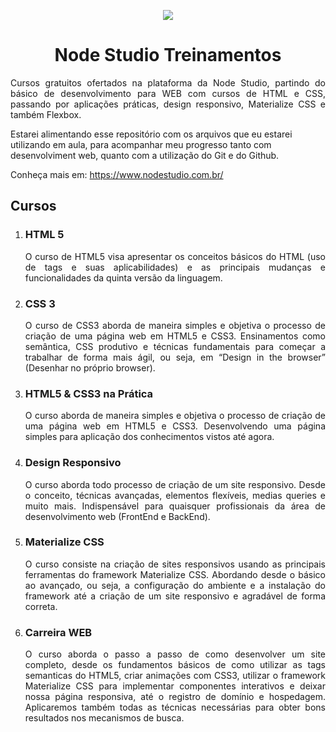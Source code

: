 <p align="center"><img src=https://a.imagem.app/fMRVy.png align=></p>
<h1 align="center">Node Studio Treinamentos</h1>
<p align="justify">
  Cursos gratuitos ofertados na plataforma da Node Studio, partindo do básico de desenvolvimento para WEB com cursos de HTML e CSS,
passando por aplicações práticas, design responsivo, Materialize CSS e também Flexbox.

Estarei alimentando esse repositório com os arquivos que eu estarei utilizando em aula, para acompanhar meu progresso tanto com desenvolviment web, quanto com a utilização do Git e do Github.

Conheça mais em: https://www.nodestudio.com.br/
</p>

<h2>Cursos</h2>

<ol> 
  <li>
  <h3>HTML 5</h3>
  <p align="justify">O curso de HTML5 visa apresentar os conceitos básicos do HTML (uso de tags e suas aplicabilidades) e as principais mudanças e funcionalidades da quinta versão da linguagem. 
  </p>
  </li>  
  <li>
  <h3>CSS 3</h3>
  <p align="justify">O curso de CSS3 aborda de maneira simples e objetiva o processo de criação de uma página web em HTML5 e CSS3. Ensinamentos como semântica, CSS produtivo e técnicas fundamentais para começar a trabalhar de forma mais ágil, ou seja, em “Design in the browser” (Desenhar no próprio browser).
  </p>
  </li>  
  <li>
  <h3>HTML5 & CSS3 na Prática</h3>
  <p align="justify">O curso aborda de maneira simples e objetiva o processo de criação de uma página web em HTML5 e CSS3. Desenvolvendo uma página simples para aplicação dos conhecimentos vistos até agora.
  </p>
  </li> 
  <li>
  <h3>Design Responsivo</h3>
  <p align="justify">O curso aborda todo processo de criação de um site responsivo. Desde o conceito, técnicas avançadas, elementos flexíveis, medias queries e muito mais. Indispensável para quaisquer profissionais da área de desenvolvimento web (FrontEnd e BackEnd).
  </p>
  </li> 
  <li>
  <h3>Materialize CSS</h3>
  <p align="justify">O curso consiste na criação de sites responsivos usando as principais ferramentas do framework Materialize CSS. Abordando desde o básico ao avançado, ou seja, a configuração do ambiente e a instalação do framework até a criação de um site responsivo e agradável de forma correta.
  </p>
  </li> 
  <li>
  <h3>Carreira WEB</h3>
  <p align="justify">O curso aborda o passo a passo de como desenvolver um site completo, desde os fundamentos básicos de como utilizar as tags semanticas do HTML5, criar animações com CSS3, utilizar o framework Materialize CSS para implementar componentes interativos e deixar nossa página responsiva, até o registro de domínio e hospedagem. Aplicaremos também todas as técnicas necessárias para obter bons resultados nos mecanismos de busca.
  </p>
  </li> 

</ol>

